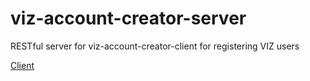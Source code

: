 # viz-account-creator-server
RESTful server for viz-account-creator-client for registering VIZ users

[Client](https://github.com/Ivanzar/viz-account-creator-client)
